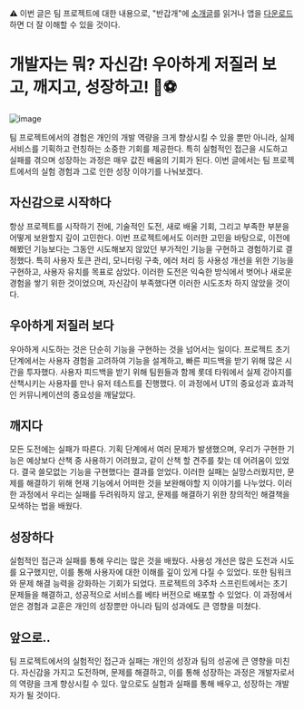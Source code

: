 ⚠️ 이번 글은 팀 프로젝트에 대한 내용으로,
"반갑개"에 [소개글](https://github.com/woowacourse-teams/2024-friendogly)를 읽거나 앱을 [다운로드](https://github.com/woowacourse-teams/2024-friendogly/releases)하면 더 잘 이해할 수 있을 것이다.

# 개발자는 뭐? 자신감! 우아하게 저질러 보고, 깨지고, 성장하고! 🤨⚽️

![image](https://github.com/user-attachments/assets/359e1f3c-251b-42d0-86bd-a6138aeb52a9)

팀 프로젝트에서의 경험은 개인의 개발 역량을 크게 향상시킬 수 있을 뿐만 아니라, 실제 서비스를 기획하고 런칭하는 소중한 기회를 제공한다.
특히 실험적인 접근을 시도하고 실패를 겪으며 성장하는 과정은 매우 값진 배움의 기회가 된다. 
이번 글에서는 팀 프로젝트에서의 실험 경험과 그로 인한 성장 이야기를 나눠보겠다.



## 자신감으로 시작하다

항상 프로젝트를 시작하기 전에, 기술적인 도전, 새로 배울 기회, 그리고 부족한 부분을 어떻게 보완할지 깊이 고민한다. 
이번 프로젝트에서도 이러한 고민을 바탕으로, 이전에 해봤던 기능보다는 그동안 시도해보지 않았던 부가적인 기능을 구현하고 경험하기로 결정했다. 
특히 사용자 토큰 관리, 모니터링 구축, 에러 처리 등 사용성 개선을 위한 기능을 구현하고, 사용자 유치를 목표로 삼았다. 
이러한 도전은 익숙한 방식에서 벗어나 새로운 경험을 쌓기 위한 것이었으며, 자신감이 부족했다면 이러한 시도조차 하지 않았을 것이다.


## 우아하게 저질러 보다

우아하게 시도하는 것은 단순히 기능을 구현하는 것을 넘어서는 일이다.
프로젝트 초기 단계에서는 사용자 경험을 고려하여 기능을 설계하고, 빠른 피드백을 받기 위해 많은 시간을 투자했다. 
사용자 피드백을 받기 위해 팀원들과 함께 롯데 타워에서 실제 강아지를 산책시키는 사용자를 만나 유저 테스트를 진행했다. 
이 과정에서 UT의 중요성과 효과적인 커뮤니케이션의 중요성을 깨달았다.


## 깨지다

모든 도전에는 실패가 따른다.
기획 단계에서 여러 문제가 발생했으며, 우리가 구현한 기능은 예상보다 산책 중 사용하기 어려웠고, 같이 산책 할 견주를 찾는 데 어려움이 있었다. 
결국 쓸모없는 기능을 구현했다는 결과를 얻었다.
이러한 실패는 실망스러웠지만, 문제를 해결하기 위해 현재 기능에서 어떠한 것을 보완해야할 지 이야기를 나누었다.
이러한 과정에서 우리는 실패를 두려워하지 않고, 문제를 해결하기 위한 창의적인 해결책을 모색하는 법을 배웠다.

## 성장하다

실험적인 접근과 실패를 통해 우리는 많은 것을 배웠다. 
사용성 개선은 많은 도전과 시도를 요구했지만, 이를 통해 사용자에 대한 이해를 깊이 있게 다질 수 있었다. 
또한 팀워크와 문제 해결 능력을 강화하는 기회가 되었다. 
프로젝트의 3주차 스프린트에서는 초기 문제들을 해결하고, 성공적으로 서비스를 베타 버전으로 배포할 수 있었다. 
이 과정에서 얻은 경험과 교훈은 개인의 성장뿐만 아니라 팀의 성과에도 큰 영향을 미쳤다.

## 앞으로..

팀 프로젝트에서의 실험적인 접근과 실패는 개인의 성장과 팀의 성공에 큰 영향을 미친다. 
자신감을 가지고 도전하며, 문제를 해결하고, 이를 통해 성장하는 과정은 개발자로서의 역량을 크게 향상시킬 수 있다. 
앞으로도 실험과 실패를 통해 배우고, 성장하는 개발자가 될 것이다.
